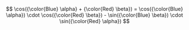 $$
\cos({\color{Blue} \alpha} + {\color{Red} \beta}) = \cos({\color{Blue} \alpha}) \cdot \cos({\color{Red} \beta}) - \sin({\color{Blue} \beta}) \cdot \sin({\color{Red} \alpha})
$$